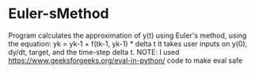# Euler-sMethod
Program calculates the approximation of y(t) using Euler's method, using the equation: yk = yk-1 + f(tk-1, yk-1) * delta t
It takes user inputs on y(0), dy/dt, target, and the time-step delta t.
NOTE: I used https://www.geeksforgeeks.org/eval-in-python/ code to make eval safe
